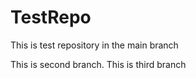 # TestRepo


This is test repository in the main branch

This is second  branch. This is third branch
